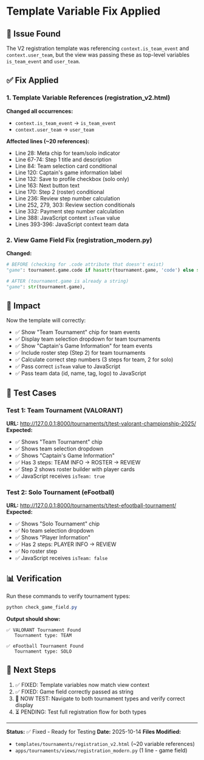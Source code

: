 # Template Variable Fix Applied

## 🐛 Issue Found
The V2 registration template was referencing `context.is_team_event` and `context.user_team`, but the view was passing these as top-level variables `is_team_event` and `user_team`.

## ✅ Fix Applied

### 1. Template Variable References (registration_v2.html)
**Changed all occurrences:**
- `context.is_team_event` → `is_team_event`
- `context.user_team` → `user_team`

**Affected lines (~20 references):**
- Line 28: Meta chip for team/solo indicator
- Line 67-74: Step 1 title and description
- Line 84: Team selection card conditional
- Line 120: Captain's game information label
- Line 132: Save to profile checkbox (solo only)
- Line 163: Next button text
- Line 170: Step 2 (roster) conditional
- Line 236: Review step number calculation
- Line 252, 279, 303: Review section conditionals
- Line 332: Payment step number calculation
- Line 388: JavaScript context `isTeam` value
- Lines 393-396: JavaScript context team data

### 2. View Game Field Fix (registration_modern.py)
**Changed:**
```python
# BEFORE (checking for .code attribute that doesn't exist)
"game": tournament.game.code if hasattr(tournament.game, 'code') else str(tournament.game),

# AFTER (tournament.game is already a string)
"game": str(tournament.game),
```

## 🎯 Impact

Now the template will correctly:
- ✅ Show "Team Tournament" chip for team events
- ✅ Display team selection dropdown for team tournaments
- ✅ Show "Captain's Game Information" for team events
- ✅ Include roster step (Step 2) for team tournaments
- ✅ Calculate correct step numbers (3 steps for team, 2 for solo)
- ✅ Pass correct `isTeam` value to JavaScript
- ✅ Pass team data (id, name, tag, logo) to JavaScript

## 🧪 Test Cases

### Test 1: Team Tournament (VALORANT)
**URL:** http://127.0.0.1:8000/tournaments/t/test-valorant-championship-2025/
**Expected:**
- ✅ Shows "Team Tournament" chip
- ✅ Shows team selection dropdown
- ✅ Shows "Captain's Game Information"
- ✅ Has 3 steps: TEAM INFO → ROSTER → REVIEW
- ✅ Step 2 shows roster builder with player cards
- ✅ JavaScript receives `isTeam: true`

### Test 2: Solo Tournament (eFootball)
**URL:** http://127.0.0.1:8000/tournaments/t/test-efootball-tournament/
**Expected:**
- ✅ Shows "Solo Tournament" chip
- ✅ No team selection dropdown
- ✅ Shows "Player Information"
- ✅ Has 2 steps: PLAYER INFO → REVIEW
- ✅ No roster step
- ✅ JavaScript receives `isTeam: false`

## 📊 Verification

Run these commands to verify tournament types:
```powershell
python check_game_field.py
```

**Output should show:**
```
✅ VALORANT Tournament Found
   Tournament type: TEAM

✅ eFootball Tournament Found
   Tournament type: SOLO
```

## 🚀 Next Steps

1. ✅ FIXED: Template variables now match view context
2. ✅ FIXED: Game field correctly passed as string
3. 🔄 NOW TEST: Navigate to both tournament types and verify correct display
4. ⏳ PENDING: Test full registration flow for both types

---

**Status:** ✅ Fixed - Ready for Testing
**Date:** 2025-10-14
**Files Modified:**
- `templates/tournaments/registration_v2.html` (~20 variable references)
- `apps/tournaments/views/registration_modern.py` (1 line - game field)
